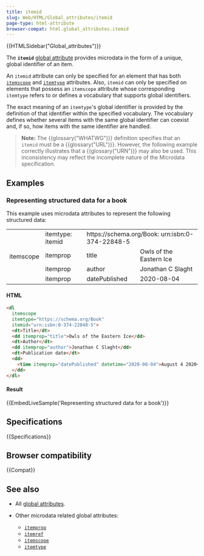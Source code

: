 ```yaml
---
title: itemid
slug: Web/HTML/Global_attributes/itemid
page-type: html-attribute
browser-compat: html.global_attributes.itemid
---
```


{{HTMLSidebar("Global_attributes")}}

The **`itemid`** [global attribute](/en-US/docs/Web/HTML/Global_attributes) provides microdata in the form of a unique, global identifier of an item.

An `itemid` attribute can only be specified for an element that has both [`itemscope`](/en-US/docs/Web/HTML/Global_attributes/itemscope) and [`itemtype`](/en-US/docs/Web/HTML/Global_attributes/itemtype) attributes. Also, `itemid` can only be specified on elements that possess an `itemscope` attribute whose corresponding `itemtype` refers to or defines a vocabulary that supports global identifiers.

The exact meaning of an `itemtype`'s global identifier is provided by the definition of that identifier within the specified vocabulary. The vocabulary defines whether several items with the same global identifier can coexist and, if so, how items with the same identifier are handled.

> **Note:** The {{glossary("WHATWG")}} definition specifies that an `itemid` must be a {{glossary("URL")}}. However, the following example correctly illustrates that a {{glossary("URN")}} may also be used. This inconsistency may reflect the incomplete nature of the Microdata specification.

## Examples

### Representing structured data for a book

This example uses microdata attributes to represent the following structured data:

<table class="standard-table">
  <tbody>
    <tr>
      <td rowspan="4">itemscope</td>
      <td>itemtype: itemid</td>
      <td colspan="2">https://schema.org/Book: urn:isbn:0-374-22848-5</td>
    </tr>
    <tr>
      <td>itemprop</td>
      <td>title</td>
      <td>Owls of the Eastern Ice</td>
    </tr>
    <tr>
      <td>itemprop</td>
      <td>author</td>
      <td>Jonathan C Slaght</td>
    </tr>
    <tr>
      <td>itemprop</td>
      <td>datePublished</td>
      <td>2020-08-04</td>
    </tr>
  </tbody>
</table>

#### HTML

```html
<dl
  itemscope
  itemtype="https://schema.org/Book"
  itemid="urn:isbn:0-374-22848-5">
  <dt>Title</dt>
  <dd itemprop="title">Owls of the Eastern Ice</dd>
  <dt>Author</dt>
  <dd itemprop="author">Jonathan C Slaght</dd>
  <dt>Publication date</dt>
  <dd>
    <time itemprop="datePublished" datetime="2020-08-04">August 4 2020</time>
  </dd>
</dl>
```

#### Result

{{EmbedLiveSample('Representing structured data for a book')}}

## Specifications

{{Specifications}}

## Browser compatibility

{{Compat}}

## See also

- All [global attributes](/en-US/docs/Web/HTML/Global_attributes).
- Other microdata related global attributes:

  - [`itemprop`](/en-US/docs/Web/HTML/Global_attributes/itemprop)
  - [`itemref`](/en-US/docs/Web/HTML/Global_attributes/itemref)
  - [`itemscope`](/en-US/docs/Web/HTML/Global_attributes/itemscope)
  - [`itemtype`](/en-US/docs/Web/HTML/Global_attributes/itemtype)
